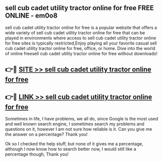 ## sell cub cadet utility tractor online for free FREE ONLINE - em0o8

sell cub cadet utility tractor online for free is a popular website that offers a wide variety of sell cub cadet utility tractor online for free that can be played in environments where access to sell cub cadet utility tractor online for free sites is typically restricted,Enjoy playing all your favorite casual sell cub cadet utility tractor online for free, office, or home. Dive into the world of online freesell cub cadet utility tractor online for free without downloads!

## 👉🔴 [SITE >> sell cub cadet utility tractor online for free](http://news.freeplayer.one?title=sell_cub_cadet_utility_tractor_online_for_free&ref=FRRE)

## 👉🔴 [LINK >> sell cub cadet utility tractor online for free](http://news.freeplayer.one?title=sell_cub_cadet_utility_tractor_online_for_free&ref=FREE)

Sometimes in life, I have problems, we all do, since Google is the most used and well known search engine, I sometimes search my problems and questions on it, however I am not sure how reliable is it. Can you give me the answer on a percentage? Thank you!

Ok so I checked the help stuff, but none of it gives me a percentage, although I now know how to search better now, I would still like a percentage though, Thank you!
